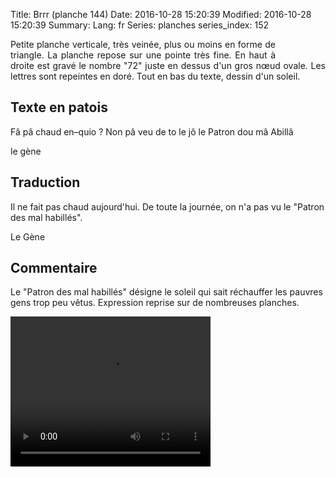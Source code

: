 Title: Brrr (planche 144)
Date: 2016-10-28 15:20:39
Modified: 2016-10-28 15:20:39
Summary: 
Lang: fr
Series: planches
series_index: 152


<figure class="image-block" style="float: right;">
  <img alt="" src="{static}/images/planche_144.png">
  <figcaption style="max-width: 180px"></figcaption>
</figure>
<p style="text-align:justify;">Petite planche verticale, très veinée, plus ou moins en forme de triangle. La planche repose sur une pointe très fine. En haut à droite est gravé le nombre "72" juste en dessus d'un gros nœud ovale. Les lettres sont repeintes en doré. Tout en bas du texte, dessin d'un soleil.</p>

## Texte en patois
Fâ  pâ chaud en–quio ?  Non pâ veu de to le jô le Patron dou mâ Abillâ

le gène

## Traduction
Il ne fait pas chaud aujourd'hui.  De toute la journée, on n'a pas vu le "Patron des mal habillés".

Le Gène

## Commentaire
Le "Patron des mal habillés" désigne le soleil qui sait réchauffer les pauvres gens trop peu vêtus. Expression reprise sur de nombreuses planches.





<video width="320" height="240" controls>
  <source src="https://d1njpgd0ygatdn.cloudfront.net/video_144.mp4" type="video/mp4">
</video>
